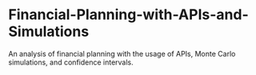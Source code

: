 # Financial-Planning-with-APIs-and-Simulations
An analysis of financial planning with the usage of APIs, Monte Carlo simulations, and confidence intervals.
